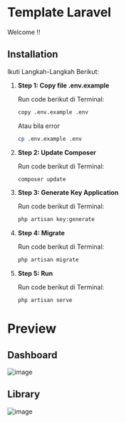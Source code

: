 # Template Laravel

Welcome !!

## Installation

Ikuti Langkah-Langkah Berikut:

1. **Step 1: Copy file .env.example**
   
   Run code berikut di Terminal:

   ```bash
   copy .env.example .env
   ```
   Atau bila error
    ```bash
   cp .env.example .env
   ```
     
1. **Step 2: Update Composer**
   
   Run code berikut di Terminal:

   ```bash
   composer update
   ```
   
2. **Step 3: Generate Key Application**
   
   Run code berikut di Terminal:

   ```bash
   php artisan key:generate
   ```
3. **Step 4: Migrate**
   
   Run code berikut di Terminal:

   ```bash
   php artisan migrate
   ```
4. **Step 5: Run**
   
   Run code berikut di Terminal:

   ```bash
   php artisan serve
   ```
# Preview
## **Dashboard**
![image](https://github.com/uzaannnnnn/Template-Laravel/assets/134914904/fd08ec67-bc79-4e41-8eda-8d78f0925b83)

## **Library**
![image](https://github.com/uzaannnnnn/Template-Laravel/assets/134914904/9a3477f0-293b-4276-89f5-fed426ac6cbe)




